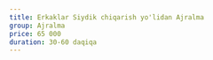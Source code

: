 ```yaml
---
title: Erkaklar Siydik chiqarish yo'lidan Ajralma
group: Ajralma
price: 65 000
duration: 30-60 daqiqa
---
```

